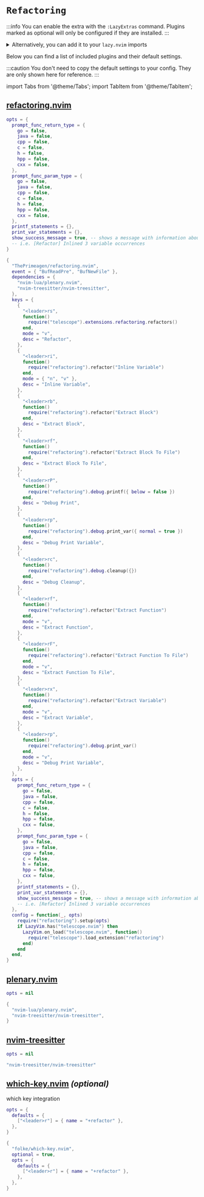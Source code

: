 # `Refactoring`

<!-- plugins:start -->

:::info
You can enable the extra with the `:LazyExtras` command.
Plugins marked as optional will only be configured if they are installed.
:::

<details>
<summary>Alternatively, you can add it to your <code>lazy.nvim</code> imports</summary>

```lua title="lua/config/lazy.lua" {4}
require("lazy").setup({
  spec = {
    { "LazyVim/LazyVim", import = "lazyvim.plugins" },
    { import = "lazyvim.plugins.extras.editor.refactoring" },
    { import = "plugins" },
  },
})
```

</details>

Below you can find a list of included plugins and their default settings.

:::caution
You don't need to copy the default settings to your config.
They are only shown here for reference.
:::

import Tabs from '@theme/Tabs';
import TabItem from '@theme/TabItem';

## [refactoring.nvim](https://github.com/ThePrimeagen/refactoring.nvim)

<Tabs>

<TabItem value="opts" label="Options">

```lua
opts = {
  prompt_func_return_type = {
    go = false,
    java = false,
    cpp = false,
    c = false,
    h = false,
    hpp = false,
    cxx = false,
  },
  prompt_func_param_type = {
    go = false,
    java = false,
    cpp = false,
    c = false,
    h = false,
    hpp = false,
    cxx = false,
  },
  printf_statements = {},
  print_var_statements = {},
  show_success_message = true, -- shows a message with information about the refactor on success
  -- i.e. [Refactor] Inlined 3 variable occurrences
}
```

</TabItem>


<TabItem value="code" label="Full Spec">

```lua
{
  "ThePrimeagen/refactoring.nvim",
  event = { "BufReadPre", "BufNewFile" },
  dependencies = {
    "nvim-lua/plenary.nvim",
    "nvim-treesitter/nvim-treesitter",
  },
  keys = {
    {
      "<leader>rs",
      function()
        require("telescope").extensions.refactoring.refactors()
      end,
      mode = "v",
      desc = "Refactor",
    },
    {
      "<leader>ri",
      function()
        require("refactoring").refactor("Inline Variable")
      end,
      mode = { "n", "v" },
      desc = "Inline Variable",
    },
    {
      "<leader>rb",
      function()
        require("refactoring").refactor("Extract Block")
      end,
      desc = "Extract Block",
    },
    {
      "<leader>rf",
      function()
        require("refactoring").refactor("Extract Block To File")
      end,
      desc = "Extract Block To File",
    },
    {
      "<leader>rP",
      function()
        require("refactoring").debug.printf({ below = false })
      end,
      desc = "Debug Print",
    },
    {
      "<leader>rp",
      function()
        require("refactoring").debug.print_var({ normal = true })
      end,
      desc = "Debug Print Variable",
    },
    {
      "<leader>rc",
      function()
        require("refactoring").debug.cleanup({})
      end,
      desc = "Debug Cleanup",
    },
    {
      "<leader>rf",
      function()
        require("refactoring").refactor("Extract Function")
      end,
      mode = "v",
      desc = "Extract Function",
    },
    {
      "<leader>rF",
      function()
        require("refactoring").refactor("Extract Function To File")
      end,
      mode = "v",
      desc = "Extract Function To File",
    },
    {
      "<leader>rx",
      function()
        require("refactoring").refactor("Extract Variable")
      end,
      mode = "v",
      desc = "Extract Variable",
    },
    {
      "<leader>rp",
      function()
        require("refactoring").debug.print_var()
      end,
      mode = "v",
      desc = "Debug Print Variable",
    },
  },
  opts = {
    prompt_func_return_type = {
      go = false,
      java = false,
      cpp = false,
      c = false,
      h = false,
      hpp = false,
      cxx = false,
    },
    prompt_func_param_type = {
      go = false,
      java = false,
      cpp = false,
      c = false,
      h = false,
      hpp = false,
      cxx = false,
    },
    printf_statements = {},
    print_var_statements = {},
    show_success_message = true, -- shows a message with information about the refactor on success
    -- i.e. [Refactor] Inlined 3 variable occurrences
  },
  config = function(_, opts)
    require("refactoring").setup(opts)
    if LazyVim.has("telescope.nvim") then
      LazyVim.on_load("telescope.nvim", function()
        require("telescope").load_extension("refactoring")
      end)
    end
  end,
}
```

</TabItem>

</Tabs>

## [plenary.nvim](https://github.com/nvim-lua/plenary.nvim)

<Tabs>

<TabItem value="opts" label="Options">

```lua
opts = nil
```

</TabItem>


<TabItem value="code" label="Full Spec">

```lua
{
  "nvim-lua/plenary.nvim",
  "nvim-treesitter/nvim-treesitter",
}
```

</TabItem>

</Tabs>

## [nvim-treesitter](https://github.com/nvim-treesitter/nvim-treesitter)

<Tabs>

<TabItem value="opts" label="Options">

```lua
opts = nil
```

</TabItem>


<TabItem value="code" label="Full Spec">

```lua
"nvim-treesitter/nvim-treesitter"
```

</TabItem>

</Tabs>

## [which-key.nvim](https://github.com/folke/which-key.nvim) _(optional)_

 which key integration


<Tabs>

<TabItem value="opts" label="Options">

```lua
opts = {
  defaults = {
    ["<leader>r"] = { name = "+refactor" },
  },
}
```

</TabItem>


<TabItem value="code" label="Full Spec">

```lua
{
  "folke/which-key.nvim",
  optional = true,
  opts = {
    defaults = {
      ["<leader>r"] = { name = "+refactor" },
    },
  },
}
```

</TabItem>

</Tabs>

<!-- plugins:end -->
